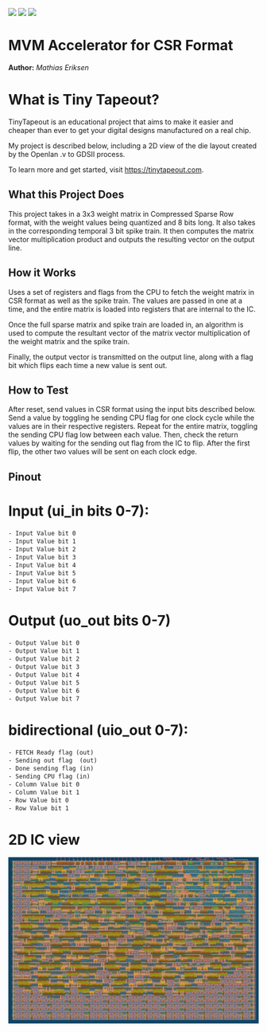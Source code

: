 ![](../../workflows/gds/badge.svg) ![](../../workflows/docs/badge.svg) ![](../../workflows/test/badge.svg)


MVM Accelerator for CSR Format
==============================
**Author:** *Mathias Eriksen*

# What is Tiny Tapeout?

TinyTapeout is an educational project that aims to make it easier and cheaper than ever to get your digital designs manufactured on a real chip.

My project is described below, including a 2D view of the die layout created by the Openlan .v to GDSII process. 

To learn more and get started, visit https://tinytapeout.com.

## What this Project Does

This project takes in a 3x3 weight matrix in Compressed Sparse Row format,
with the weight values being quantized and 8 bits long. It also takes in the corresponding
temporal 3 bit spike train. It then computes the matrix vector multiplication
product and outputs the resulting vector on the output line.

## How it Works

Uses a set of registers and flags from the CPU to fetch the weight matrix in CSR format 
as well as the spike train. The values are passed in one at a time, and the entire matrix
is loaded into registers that are internal to the IC.

Once the full sparse matrix and spike train are loaded in, an algorithm is used to compute
the resultant vector of the matrix vector multiplication of the weight matrix and the spike train.

Finally, the output vector is transmitted on the output line, along with a flag bit which flips
each time a new value is sent out.

## How to Test

After reset, send values in CSR format using the input bits described below. Send a value by toggling
he sending CPU flag for one clock cycle while the values are in their respective registers. Repeat
for the entire matrix, toggling the sending CPU flag low between each value. Then, check the return
values by waiting for the sending out flag from the IC to flip. After the first flip, the other
two values will be sent on each clock edge. 

## Pinout

# Input (ui_in bits 0-7):  
    - Input Value bit 0             
    - Input Value bit 1
    - Input Value bit 2
    - Input Value bit 3
    - Input Value bit 4
    - Input Value bit 5
    - Input Value bit 6
    - Input Value bit 7
# Output (uo_out bits 0-7)
    - Output Value bit 0
    - Output Value bit 1 
    - Output Value bit 2
    - Output Value bit 3
    - Output Value bit 4
    - Output Value bit 5
    - Output Value bit 6
    - Output Value bit 7
# bidirectional (uio_out 0-7):
    - FETCH Ready flag (out)
    - Sending out flag  (out)
    - Done sending flag (in)
    - Sending CPU flag (in)
    - Column Value bit 0
    - Column Value bit 1
    - Row Value bit 0
    - Row Value bit 1

# 2D IC view

![2D](Images/ICView.png)

